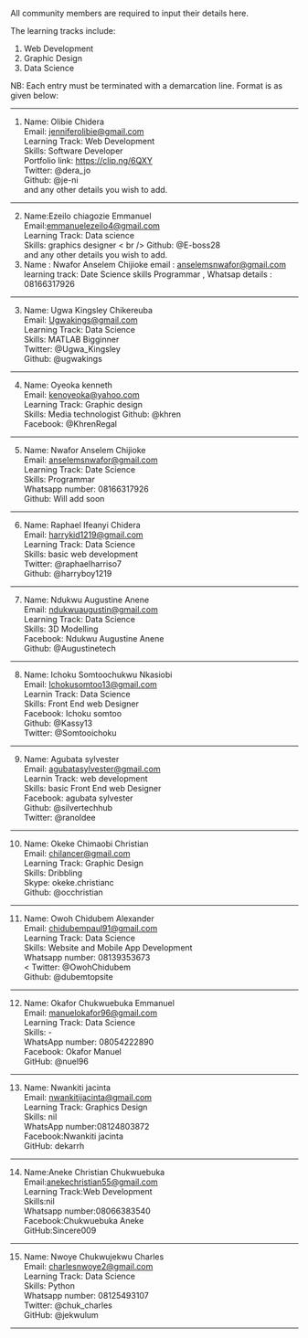 All community members are required to input their details here.

The learning tracks include:

1. Web Development
2. Graphic Design
3. Data Science

NB: Each entry must be terminated with a demarcation line.
Format is as given below:

-------------------------------------------------
1. Name: Olibie Chidera <br />
   Email: jenniferolibie@gmail.com <br />
   Learning Track: Web Development <br />
   Skills: Software Developer <br />
   Portfolio link: https://clip.ng/6QXY <br />
   Twitter: @dera_jo <br />
   Github: @je-ni <br />
   and any other details you wish to add. <br />

-----------------------------------------------
2. Name:Ezeilo chiagozie Emmanuel <br />
   Email:emmanuelezeilo4@gmail.com <br />
   Learning Track: Data science <br />
   Skills: graphics designer < br />
   Github: @E-boss28 <br />
   and any  other details you wish to add. <br />
 3. Name : Nwafor Anselem Chijioke
   email : anselemsnwafor@gmail.com
   learning track: Date Science
   skills Programmar ,
   Whatsap details : 08166317926
   
   -------------------------------------------------
 3. Name: Ugwa Kingsley Chikereuba <br />
   Email: Ugwakings@gmail.com <br />
   Learning Track: Data Science <br />
   Skills: MATLAB Bigginner <br />
   Twitter: @Ugwa_Kingsley <br />
   Github: @ugwakings <br />

-----------------------------------------------
  4. Name: Oyeoka kenneth<br />
   Email: kenoyeoka@yahoo.com <br />
   Learning Track: Graphic design <br />
   Skills: Media technologist
   Github: @khren <br />
   Facebook: @KhrenRegal <br />

-----------------------------------------------
5. Name: Nwafor Anselem Chijioke<br/>
   Email: anselemsnwafor@gmail.com<br/>
   Learning Track: Date Science<br/>
   Skills: Programmar<br/>
   Whatsapp number: 08166317926<br/>
   Github: Will add soon
   
-----------------------------------------------
6. Name: Raphael Ifeanyi Chidera <br />
   Email: harrykid1219@gmail.com <br />
   Learning Track: Data Science <br />
   Skills: basic web development <br />
   Twitter: @raphaelharriso7 <br />
   Github: @harryboy1219 <br />
   
-----------------------------------------------
7. Name: Ndukwu Augustine Anene <br />
   Email: ndukwuaugustin@gmail.com <br />
   Learning Track: Data Science <br />
   Skills: 3D Modelling <br />
   Facebook: Ndukwu Augustine Anene <br />
   Github: @Augustinetech <br />
------------------------------------------------
8. Name: Ichoku Somtoochukwu Nkasiobi <br />
   Email: Ichokusomtoo13@gmail.com<br />
   Learnin Track: Data Science<br />
   Skills: Front End web Designer<br />
   Facebook: Ichoku somtoo<br />
   Github: @Kassy13<br />
   Twitter: @Somtooichoku<br />
  ------------------------------------------------- 
9. Name: Agubata sylvester <br />
   Email: agubatasylvester@gmail.com<br />
   Learnin Track: web development<br />
   Skills: basic Front End web Designer<br />
   Facebook: agubata sylvester<br />
   Github: @silvertechhub<br />
   Twitter: @ranoldee<br />
  ------------------------------------------------- 
10. Name: Okeke Chimaobi Christian <br />
   Email: chilancer@gmail.com <br />
   Learning Track: Graphic Design <br />
   Skills: Dribbling <br />
   Skype: okeke.christianc <br />
   Github: @occhristian <br />
-----------------------------------------------
11. Name: Owoh Chidubem Alexander <br />
   Email: chidubempaul91@gmail.com <br />
   Learning Track: Data Science <br />
   Skills: Website and Mobile App Development <br />
   Whatsapp number: 08139353673<br/><
   Twitter: @OwohChidubem <br />
   Github: @dubemtopsite <br />
-----------------------------------------------------
12. Name: Okafor Chukwuebuka Emmanuel <br />
    Email: manuelokafor96@gmail.com <br />
    Learning Track: Data Science <br />
    Skills: - <br />
    WhatsApp number: 08054222890 <br />
    Facebook: Okafor Manuel <br />
    GitHub: @nuel96 <br />
--------------------------------------------
13. Name: Nwankiti jacinta <br />
    Email: nwankitijacinta@gmail.com <br />
    Learning Track: Graphics Design <br />
    Skills: nil <br />
    WhatsApp number:08124803872 <br />
    Facebook:Nwankiti jacinta <br />
    GitHub: dekarrh <br />
--------------------------------------------
14. Name:Aneke Christian Chukwuebuka <br />
    Email:anekechristian55@gmail.com <br />
    Learning Track:Web Development <br />
    Skills:nil <br />
    Whatsapp number:08066383540 <br />
    Facebook:Chukwuebuka Aneke <br />
    GitHub:Sincere009 <br />
--------------------------------------------
15. Name: Nwoye Chukwujekwu Charles <br />
    Email: charlesnwoye2@gmail.com<br />
    Learning Track: Data Science <br />
    Skills: Python  <br />
    Whatsapp number: 08125493107 <br />
    Twitter: @chuk_charles <br />
    GitHub: @jekwulum <br />
--------------------------------------------
